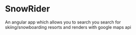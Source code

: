 # SnowRider

An angular app which allows you to search you search for skiing/snowboarding resorts and renders with google maps api
